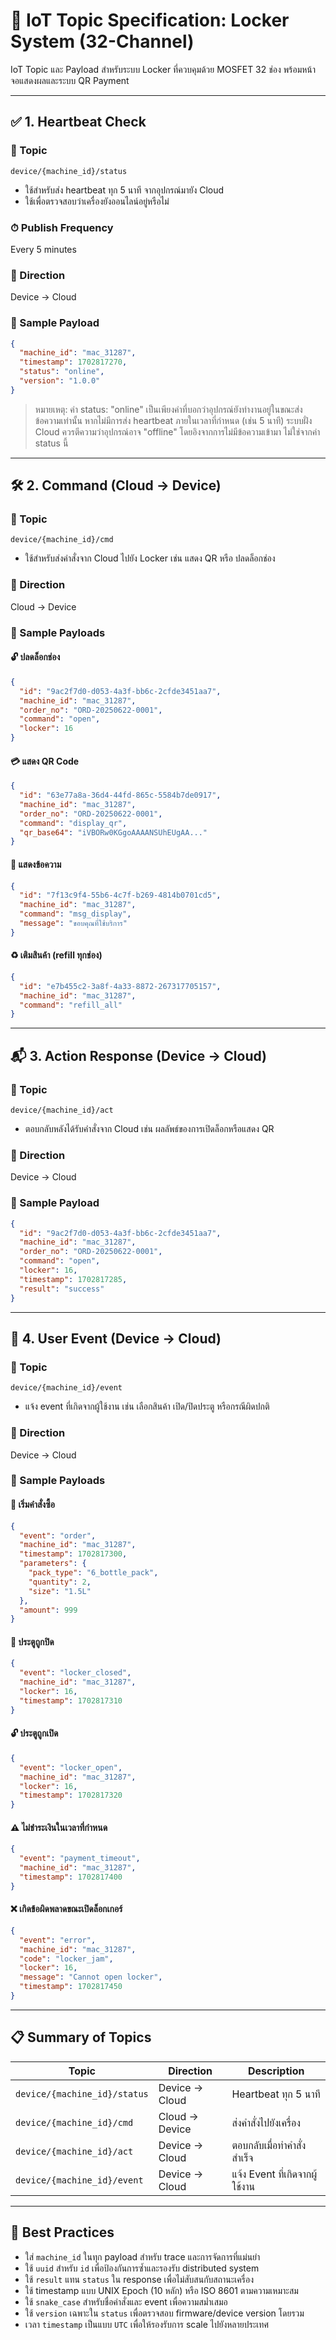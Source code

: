 # 📡 IoT Topic Specification: Locker System (32-Channel)

IoT Topic และ Payload สำหรับระบบ Locker ที่ควบคุมด้วย MOSFET 32 ช่อง พร้อมหน้าจอแสดงผลและระบบ QR Payment

---

## ✅ 1. Heartbeat Check

### 📌 Topic

```
device/{machine_id}/status
```

* ใช้สำหรับส่ง heartbeat ทุก 5 นาที จากอุปกรณ์มายัง Cloud
* ใช้เพื่อตรวจสอบว่าเครื่องยังออนไลน์อยู่หรือไม่

### ⏱ Publish Frequency

Every 5 minutes

### 🔁 Direction

Device → Cloud

### 🧾 Sample Payload

```json
{
  "machine_id": "mac_31287",
  "timestamp": 1702817270,
  "status": "online",
  "version": "1.0.0"
}
```
> หมายเหตุ: ค่า status: "online" เป็นเพียงค่าที่บอกว่าอุปกรณ์ยังทำงานอยู่ในขณะส่งข้อความเท่านั้น หากไม่มีการส่ง heartbeat ภายในเวลาที่กำหนด (เช่น 5 นาที) ระบบฝั่ง Cloud ควรตีความว่าอุปกรณ์อาจ "offline" โดยอิงจากการไม่มีข้อความเข้ามา ไม่ใช่จากค่า status นี้
---

## 🛠 2. Command (Cloud → Device)

### 📌 Topic

```
device/{machine_id}/cmd
```

* ใช้สำหรับส่งคำสั่งจาก Cloud ไปยัง Locker เช่น แสดง QR หรือ ปลดล็อกช่อง

### 🔁 Direction

Cloud → Device

### 🧾 Sample Payloads

#### 🔓 ปลดล็อกช่อง

```json
{
  "id": "9ac2f7d0-d053-4a3f-bb6c-2cfde3451aa7",
  "machine_id": "mac_31287",
  "order_no": "ORD-20250622-0001",
  "command": "open",
  "locker": 16
}
```

#### 💳 แสดง QR Code

```json
{
  "id": "63e77a8a-36d4-44fd-865c-5584b7de0917",
  "machine_id": "mac_31287",
  "order_no": "ORD-20250622-0001",
  "command": "display_qr",
  "qr_base64": "iVBORw0KGgoAAAANSUhEUgAA..."
}
```

#### 📝 แสดงข้อความ

```json
{
  "id": "7f13c9f4-55b6-4c7f-b269-4814b0701cd5",
  "machine_id": "mac_31287",
  "command": "msg_display",
  "message": "ขอบคุณที่ใช้บริการ"
}
```

#### ♻️ เติมสินค้า (refill ทุกช่อง)

```json
{
  "id": "e7b455c2-3a8f-4a33-8872-267317705157",
  "machine_id": "mac_31287",
  "command": "refill_all"
}
```

---

## 📬 3. Action Response (Device → Cloud)

### 📌 Topic

```
device/{machine_id}/act
```

* ตอบกลับหลังได้รับคำสั่งจาก Cloud เช่น ผลลัพธ์ของการเปิดล็อกหรือแสดง QR

### 🔁 Direction

Device → Cloud

### 🧾 Sample Payload

```json
{
  "id": "9ac2f7d0-d053-4a3f-bb6c-2cfde3451aa7",
  "machine_id": "mac_31287",
  "order_no": "ORD-20250622-0001",
  "command": "open",
  "locker": 16,
  "timestamp": 1702817285,
  "result": "success"
}
```

---

## 🧠 4. User Event (Device → Cloud)

### 📌 Topic

```
device/{machine_id}/event
```

* แจ้ง event ที่เกิดจากผู้ใช้งาน เช่น เลือกสินค้า เปิด/ปิดประตู หรือกรณีผิดปกติ

### 🔁 Direction

Device → Cloud

### 🧾 Sample Payloads

#### 🛒 เริ่มคำสั่งซื้อ

```json
{
  "event": "order",
  "machine_id": "mac_31287",
  "timestamp": 1702817300,
  "parameters": {
    "pack_type": "6_bottle_pack",
    "quantity": 2,
    "size": "1.5L"
  },
  "amount": 999
}
```


#### 🔐 ประตูถูกปิด
```json
{
  "event": "locker_closed",
  "machine_id": "mac_31287",
  "locker": 16,
  "timestamp": 1702817310
}
````

#### 🔓 ประตูถูกเปิด
```json
{
  "event": "locker_open",
  "machine_id": "mac_31287",
  "locker": 16,
  "timestamp": 1702817320
}
````

#### ⚠️ ไม่ชำระเงินในเวลาที่กำหนด

```json
{
  "event": "payment_timeout",
  "machine_id": "mac_31287",
  "timestamp": 1702817400
}
```

#### ❌ เกิดข้อผิดพลาดขณะเปิดล็อกเกอร์

```json
{
  "event": "error",
  "machine_id": "mac_31287",
  "code": "locker_jam",
  "locker": 16,
  "message": "Cannot open locker",
  "timestamp": 1702817450
}
```

---

## 📋 Summary of Topics

| Topic                        | Direction      | Description                    |
| ---------------------------- | -------------- | ------------------------------ |
| `device/{machine_id}/status` | Device → Cloud | Heartbeat ทุก 5 นาที           |
| `device/{machine_id}/cmd`    | Cloud → Device | ส่งคำสั่งไปยังเครื่อง          |
| `device/{machine_id}/act`    | Device → Cloud | ตอบกลับเมื่อทำคำสั่งสำเร็จ     |
| `device/{machine_id}/event`  | Device → Cloud | แจ้ง Event ที่เกิดจากผู้ใช้งาน |

---

## 🧠 Best Practices

* ใส่ `machine_id` ในทุก payload สำหรับ trace และการจัดการที่แม่นยำ
* ใช้ `uuid` สำหรับ `id` เพื่อป้องกันการซ้ำและรองรับ distributed system
* ใช้ `result` แทน `status` ใน response เพื่อไม่สับสนกับสถานะเครื่อง
* ใช้ timestamp แบบ UNIX Epoch (10 หลัก) หรือ ISO 8601 ตามความเหมาะสม
* ใช้ `snake_case` สำหรับชื่อคำสั่งและ event เพื่อความสม่ำเสมอ
* ใช้ `version` เฉพาะใน `status` เพื่อตรวจสอบ firmware/device version โดยรวม
* เวลา `timestamp` เป็นแบบ `UTC` เพื่อให้รองรับการ scale ไปยังหลายประเทศ
